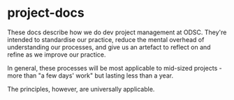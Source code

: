 # project-docs

These docs describe how we do dev project management at ODSC. They're intended to standardise our practice, reduce the mental overhead of understanding our processes, and give us an artefact to reflect on and refine as we improve our practice. 

In general, these processes will be most applicable to mid-sized projects - more than "a few days' work" but lasting less than a year. 

The principles, however, are universally applicable. 


